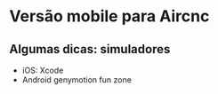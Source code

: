  # Versão mobile para Aircnc

## Algumas dicas: simuladores
* iOS: Xcode
* Android genymotion fun zone
